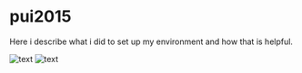# pui2015
Here i describe what i did to set up my environment and how that is helpful.

![text](fbianco_bash.png)
![text](setup_env.png)
